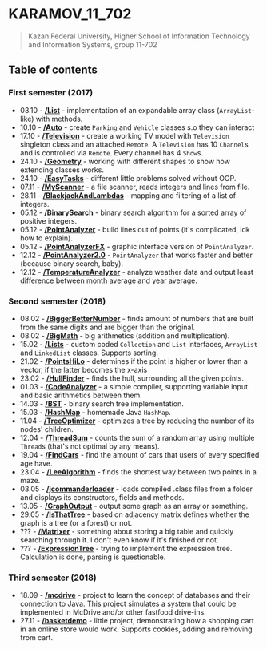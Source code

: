 # KARAMOV_11_702

> Kazan Federal University, Higher School of Information Technology and 
> Information Systems, group 11-702

## Table of contents

### First semester (2017)

* 03.10 - [__/List__](List/src/ru/karamoff) - implementation of an expandable
  array class (`ArrayList`-like) with methods.
* 10.10 - [__/Auto__](Auto/src/ru/karamoff) - create `Parking` and `Vehicle`
  classes s.o they can interact
* 17.10 - [__/Television__](Television/src/ru/karamoff) - create a working TV
  model with `Television` singleton class and an attached `Remote`. A
  `Television` has 10 `Channel`s and is controlled via `Remote`. Every channel
  has 4 `Show`s.
* 24.10 - [__/Geometry__](Geometry/src/ru/karamoff) - working with different
  shapes to show how extending classes works.
* 24.10 - [__/EasyTasks__](EasyTasks/src/ru/karamoff) - different little
  problems solved without OOP.
* 07.11 - [__/MyScanner__](MyScanner/src/ru/karamoff) - a file scanner, reads
  integers and lines from file.
* 28.11 - [__/BlackjackAndLambdas__](BlackjackAndLambdas/src/ru/karamoff) -
  mapping and filtering of a list of integers.
* 05.12 - [__/BinarySearch__](BinarySearch/src/ru/karamoff) - binary search
  algorithm for a sorted array of positive integers.
* 05.12 - [__/PointAnalyzer__](PointAnalyzer/src/ru/karamoff) - build lines out
  of points (it's complicated, idk how to explain).
* 05.12 - [__/PointAnalyzerFX__](PointAnalyzerFX/src/ru/karamoff) - graphic
  interface version of `PointAnalyzer`.
* 12.12 - [__/PointAnalyzer2.0__](PointAnalyzer2.0/src/ru/karamoff) -
  `PointAnalyzer` that works faster and better (because binary search, baby).
* 12.12 - [__/TemperatureAnalyzer__](TemperatureAnalyzer/src/ru/karamoff) -
  analyze weather data and output least difference between month average and
  year average.

### Second semester (2018)

* 08.02 - [__/BiggerBetterNumber__](BiggerBetterNumber/src/ru/karamoff) - finds
  amount of numbers that are built from the same digits and are bigger than the
  original.
* 08.02 - [__/BigMath__](BigMath/src/ru/karamoff) - big arithmetics (addition
  and multiplication).
* 15.02 - [__/Lists__](Lists/src/ru/karamoff) - custom coded `Collection` and
  `List` interfaces, `ArrayList` and `LinkedList` classes. Supports sorting.
* 21.02 - [__/PointsHiLo__](PointsHiLo/src/ru/karamoff) - determines if the
  point is higher or lower than a vector, if the latter becomes the x-axis
* 23.02 - [__/HullFinder__](HullFinder/src/ru/karamoff) - finds the hull,
  surrounding all the given points.
* 01.03 - [__/CodeAnalyzer__](CodeAnalyzer/src/ru/karamoff) - a simple compiler,
  supporting variable input and basic arithmetics between them.
* 14.03 - [__/BST__](BST/src/ru/karamoff) - binary search tree implementation.
* 15.03 - [__/HashMap__](HashMap/src/ru/karamoff) - homemade Java `HashMap`.
* 11.04 - [__/TreeOptimizer__](TreeOptimizer/src/ru/karamoff) - optimizes a tree
  by reducing the number of its nodes' children.
* 12.04 - [__/ThreadSum__](ThreadSum/src/ru/karamoff) - counts the sum of a
  random array using multiple `Thread`s (that's not optimal by any means).
* 19.04 - [__/FindCars__](FindCars/src/ru/karamoff) - find the amount of cars
  that users of every specified age have.
* 23.04 - [__/LeeAlgorithm__](LeeAlgorithm/src/ru/karamoff) - finds the shortest
  way between two points in a maze.
* 03.05 - [__/jcommanderloader__](jcommanderloader/) - loads compiled .class
  files from a folder and displays its constructors, fields and methods.
* 13.05 - [__/GraphOutput__](GraphOutput/src/ru/karamoff) - output some graph
  as an array or something.
* 29.05 - [__/IsThatTree__](IsThatTree/src/ru/karamoff) - based on adjacency
  matrix defines whether the graph is a tree (or a forest) or not.
* ??? - [__/Matrixer__](Matrixer/src/ru/karamoff) - something about storing a
  big table and quickly searching through it. I don't even know if it's finished
  or not.
* ??? - [__/ExpressionTree__](ExpressionTree/src/ru/karamoff) - trying to
  implement the expression tree. Calculation is done, parsing is questionable.

### Third semester (2018)

* 18.09 - [__/mcdrive__](mcdrive/) - project to learn the concept of databases
  and their connection to Java. This project simulates a system that could be
  implemented in McDrive and/or other fastfood drive-ins.
* 27.11 - [__/basketdemo__](basketdemo/) - little project, demonstrating how a
  shopping cart in an online store would work. Supports cookies, adding and
  removing from cart.
